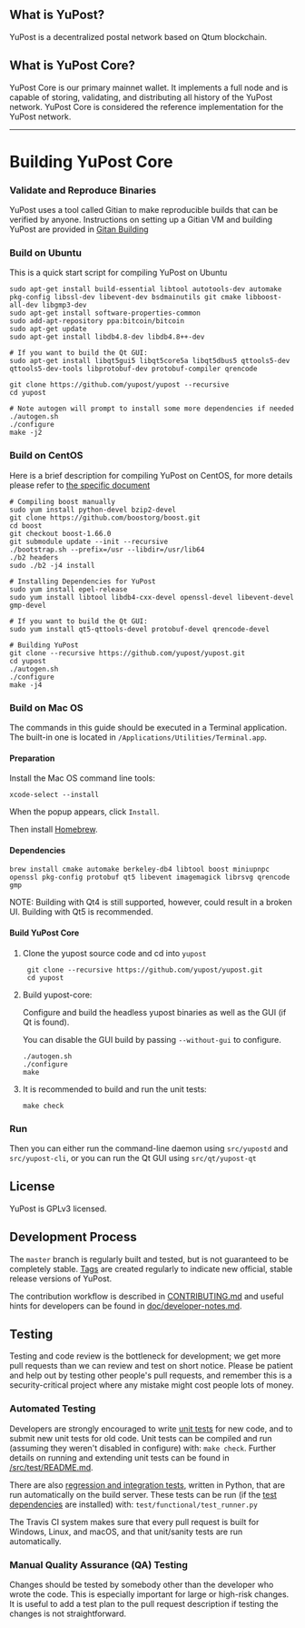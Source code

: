 What is YuPost?
-------------

YuPost is a decentralized postal network based on Qtum blockchain.


What is YuPost Core?
------------------

YuPost Core is our primary mainnet wallet. It implements a full node and is capable of storing, validating, and distributing all history of the YuPost network. YuPost Core is considered the reference implementation for the YuPost network. 

----------

# Building YuPost Core

### Validate and Reproduce Binaries

YuPost uses a tool called Gitian to make reproducible builds that can be verified by anyone. Instructions on setting up a Gitian VM and building YuPost are provided in [Gitan Building](https://github.com/yupost/yupost/blob/master/doc/gitian-building.md)

### Build on Ubuntu

This is a quick start script for compiling YuPost on Ubuntu


    sudo apt-get install build-essential libtool autotools-dev automake pkg-config libssl-dev libevent-dev bsdmainutils git cmake libboost-all-dev libgmp3-dev
    sudo apt-get install software-properties-common
    sudo add-apt-repository ppa:bitcoin/bitcoin
    sudo apt-get update
    sudo apt-get install libdb4.8-dev libdb4.8++-dev

    # If you want to build the Qt GUI:
    sudo apt-get install libqt5gui5 libqt5core5a libqt5dbus5 qttools5-dev qttools5-dev-tools libprotobuf-dev protobuf-compiler qrencode

    git clone https://github.com/yupost/yupost --recursive
    cd yupost

    # Note autogen will prompt to install some more dependencies if needed
    ./autogen.sh
    ./configure 
    make -j2
    
### Build on CentOS

Here is a brief description for compiling YuPost on CentOS, for more details please refer to [the specific document](https://github.com/yupost/yupost/blob/master/doc/build-unix.md)

    # Compiling boost manually
    sudo yum install python-devel bzip2-devel
    git clone https://github.com/boostorg/boost.git
    cd boost
    git checkout boost-1.66.0
    git submodule update --init --recursive
    ./bootstrap.sh --prefix=/usr --libdir=/usr/lib64
    ./b2 headers
    sudo ./b2 -j4 install
    
    # Installing Dependencies for YuPost
    sudo yum install epel-release
    sudo yum install libtool libdb4-cxx-devel openssl-devel libevent-devel gmp-devel
    
    # If you want to build the Qt GUI:
    sudo yum install qt5-qttools-devel protobuf-devel qrencode-devel
    
    # Building YuPost
    git clone --recursive https://github.com/yupost/yupost.git
    cd yupost
    ./autogen.sh
    ./configure
    make -j4

### Build on Mac OS

The commands in this guide should be executed in a Terminal application.
The built-in one is located in `/Applications/Utilities/Terminal.app`.

#### Preparation

Install the Mac OS command line tools:

`xcode-select --install`

When the popup appears, click `Install`.

Then install [Homebrew](https://brew.sh).

#### Dependencies

    brew install cmake automake berkeley-db4 libtool boost miniupnpc openssl pkg-config protobuf qt5 libevent imagemagick librsvg qrencode gmp

NOTE: Building with Qt4 is still supported, however, could result in a broken UI. Building with Qt5 is recommended.

#### Build YuPost Core

1. Clone the yupost source code and cd into `yupost`

        git clone --recursive https://github.com/yupost/yupost.git
        cd yupost

2.  Build yupost-core:

    Configure and build the headless yupost binaries as well as the GUI (if Qt is found).

    You can disable the GUI build by passing `--without-gui` to configure.

        ./autogen.sh
        ./configure
        make

3.  It is recommended to build and run the unit tests:

        make check

### Run

Then you can either run the command-line daemon using `src/yupostd` and `src/yupost-cli`, or you can run the Qt GUI using `src/qt/yupost-qt`

License
-------

YuPost is GPLv3 licensed.

Development Process
-------------------

The `master` branch is regularly built and tested, but is not guaranteed to be
completely stable. [Tags](https://github.com/yupost/yupost/tags) are created
regularly to indicate new official, stable release versions of YuPost.

The contribution workflow is described in [CONTRIBUTING.md](https://github.com/yupost/yupost/blob/master/CONTRIBUTING.md)
and useful hints for developers can be found in [doc/developer-notes.md](doc/developer-notes.md).

Testing
-------

Testing and code review is the bottleneck for development; we get more pull
requests than we can review and test on short notice. Please be patient and help out by testing
other people's pull requests, and remember this is a security-critical project where any mistake might cost people
lots of money.

### Automated Testing

Developers are strongly encouraged to write [unit tests](src/test/README.md) for new code, and to
submit new unit tests for old code. Unit tests can be compiled and run
(assuming they weren't disabled in configure) with: `make check`. Further details on running
and extending unit tests can be found in [/src/test/README.md](/src/test/README.md).

There are also [regression and integration tests](/test), written
in Python, that are run automatically on the build server.
These tests can be run (if the [test dependencies](/test) are installed) with: `test/functional/test_runner.py`

The Travis CI system makes sure that every pull request is built for Windows, Linux, and macOS, and that unit/sanity tests are run automatically.

### Manual Quality Assurance (QA) Testing

Changes should be tested by somebody other than the developer who wrote the
code. This is especially important for large or high-risk changes. It is useful
to add a test plan to the pull request description if testing the changes is
not straightforward.

